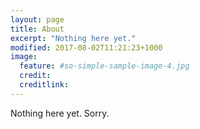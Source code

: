 ```yaml
---
layout: page
title: About
excerpt: "Nothing here yet."
modified: 2017-08-02T11:21:23+1000
image:
  feature: #so-simple-sample-image-4.jpg
  credit:
  creditlink:
---
```


Nothing here yet. Sorry.
